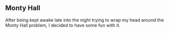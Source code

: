 ## Monty Hall

After being kept awake late into the night trying to wrap my head around the Monty Hall problem, I decided to have some fun with it.
